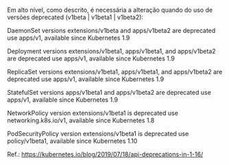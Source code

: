 Em alto nível, como descrito, é necessária a alteração quando do uso de versões deprecated (v1beta | v1beta1 | v1beta2):

DaemonSet versions extensions/v1beta and apps/v1beta2 are deprecated
use apps/v1, available since Kubernetes 1.9

Deployment versions extensions/v1beta1, apps/v1beta1, and apps/v1beta2 are deprecated
use apps/v1, available since Kubernetes 1.9

ReplicaSet versions extensions/v1beta1, apps/v1beta1, and apps/v1beta2 are deprecated
use apps/v1, available since Kubernetes 1.9

StatefulSet versions apps/v1beta1 and apps/v1beta2 are deprecated
use apps/v1, available since Kubernetes 1.9

NetworkPolicy version extensions/v1beta1 is deprecated
use networking.k8s.io/v1, available since Kubernetes 1.8

PodSecurityPolicy version extensions/v1beta1 is deprecated
use policy/v1beta1, available since Kubernetes 1.10

Ref.: https://kubernetes.io/blog/2019/07/18/api-deprecations-in-1-16/